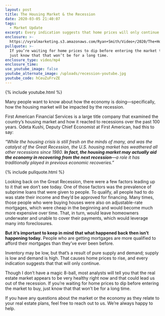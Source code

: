 ```yaml
---
layout: post
title: The Housing Market & the Recession
date: 2020-03-05 21:40:07
tags:
  - Market Update
excerpt: Every indication suggests that home prices will only continue to rise.
enclosure: >-
  https://vyralmarketing.s3.amazonaws.com/Ryan+Smith/Video+/2020/The+Housing+Market+%26+the+Recession.mp4
pullquote: >-
  If you’re waiting for home prices to dip before entering the market to buy,
  just know that that won’t be for a long time.
enclosure_type: video/mp4
enclosure_time:
use_youtube_image: false
youtube_alternate_image: /uploads/recession-youtube.jpg
youtube_code: hCeuZuFrvZE
---
```


{% include youtube.html %}

Many people want to know about how the economy is doing—specifically, how the housing market will be impacted by the recession.

First American Financial Services is a large title company that examined the country’s housing market and how it reacted to recessions over the past 100 years. Odeta Kushi, Deputy Chief Economist at First American, had this to say:

*“While the housing crisis is still fresh on the minds of many, and was the catalyst of the Great Recession, the U.S. housing market has weathered all other recessions since 1980. **In fact, the housing market may actually aid the economy in recovering from the next recession**—a role it has traditionally played in previous economic recoveries.”*

{% include pullquote.html %}

Looking back on the Great Recession, there were a few factors leading up to it that we don’t see today. One of those factors was the prevalence of subprime loans that were given to people. To qualify, all people had to do was state their income and they’d be approved for financing. Many times, those people who were buying houses were also on adjustable-rate mortgages, which were cheap in the beginning and would become much more expensive over time. That, in turn, would leave homeowners underwater and unable to cover their payments, which would leverage many into foreclosures.

**But it’s important to keep in mind that what happened back then isn’t happening today.** People who are getting mortgages are more qualified to afford their mortgages than they’ve ever been before.

Inventory may be low, but that’s a result of pure supply and demand; supply is low and demand is high. That causes home prices to rise, and every indication suggests that that will only continue.

Though I don’t have a magic 8-ball, most analysts will tell you that the real estate market appears to be very healthy right now and that could lead us out of the recession. If you’re waiting for home prices to dip before entering the market to buy, just know that that won’t be for a long time.

If you have any questions about the market or the economy as they relate to your real estate plans, feel free to reach out to us. We’re always happy to help.